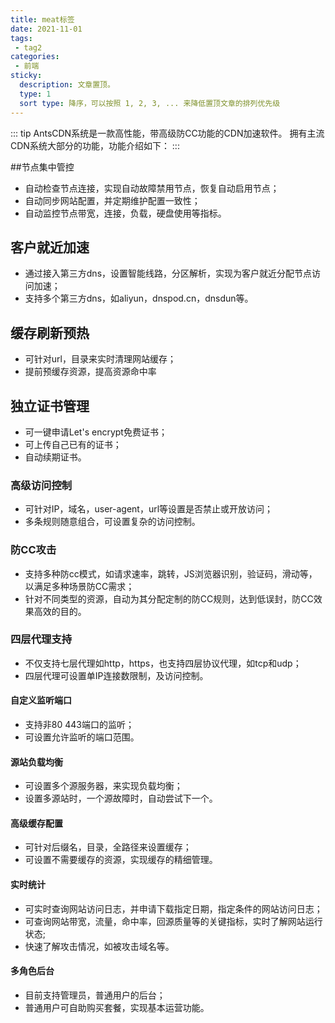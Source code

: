 ```yaml
---
title: meat标签
date: 2021-11-01
tags:
 - tag2
categories:
 - 前端
sticky: 
  description: 文章置顶。
  type: 1
  sort type: 降序，可以按照 1, 2, 3, ... 来降低置顶文章的排列优先级
---
```


::: tip
AntsCDN系统是一款高性能，带高级防CC功能的CDN加速软件。
拥有主流CDN系统大部分的功能，功能介绍如下：
:::

##节点集中管控
- 自动检查节点连接，实现自动故障禁用节点，恢复自动启用节点；
- 自动同步网站配置，并定期维护配置一致性；
- 自动监控节点带宽，连接，负载，硬盘使用等指标。


## 客户就近加速
- 通过接入第三方dns，设置智能线路，分区解析，实现为客户就近分配节点访问加速；
- 支持多个第三方dns，如aliyun，dnspod.cn，dnsdun等。


## 缓存刷新预热
- 可针对url，目录来实时清理网站缓存；
- 提前预缓存资源，提高资源命中率


## 独立证书管理
- 可一键申请Let's encrypt免费证书；
- 可上传自己已有的证书；
- 自动续期证书。

### 高级访问控制
- 可针对IP，域名，user-agent，url等设置是否禁止或开放访问；
- 多条规则随意组合，可设置复杂的访问控制。

### 防CC攻击
- 支持多种防cc模式，如请求速率，跳转，JS浏览器识别，验证码，滑动等，以满足多种场景防CC需求；
- 针对不同类型的资源，自动为其分配定制的防CC规则，达到低误封，防CC效果高效的目的。

###  四层代理支持
- 不仅支持七层代理如http，https，也支持四层协议代理，如tcp和udp；
- 四层代理可设置单IP连接数限制，及访问控制。

#### 自定义监听端口
- 支持非80 443端口的监听；
- 可设置允许监听的端口范围。
 
#### 源站负载均衡
- 可设置多个源服务器，来实现负载均衡；
- 设置多源站时，一个源故障时，自动尝试下一个。

#### 高级缓存配置
- 可针对后缀名，目录，全路径来设置缓存；
- 可设置不需要缓存的资源，实现缓存的精细管理。

#### 实时统计
- 可实时查询网站访问日志，并申请下载指定日期，指定条件的网站访问日志；
- 可查询网站带宽，流量，命中率，回源质量等的关键指标，实时了解网站运行状态;
- 快速了解攻击情况，如被攻击域名等。

#### 多角色后台
- 目前支持管理员，普通用户的后台；
- 普通用户可自助购买套餐，实现基本运营功能。